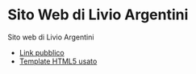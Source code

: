 # Sito Web di Livio Argentini

Sito web di Livio Argentini

* [Link pubblico](https://www.livioargentini.com)
* [Template HTML5 usato](https://templated.co/p/6824153616677877)


